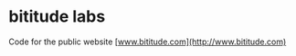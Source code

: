 bititude labs
==================

Code for the public website
[www.bititude.com](http://www.bititude.com)


